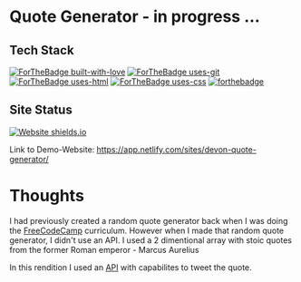# Quote Generator - in progress ...

## Tech Stack
[![ForTheBadge built-with-love](http://ForTheBadge.com/images/badges/built-with-love.svg)](https://github.com/sahiljamwal)
[![ForTheBadge uses-git](http://ForTheBadge.com/images/badges/uses-git.svg)](https://GitHub.com/)
[![ForTheBadge uses-html](http://ForTheBadge.com/images/badges/uses-html.svg)](http://ForTheBadge.com)
[![ForTheBadge uses-css](http://ForTheBadge.com/images/badges/uses-css.svg)](http://ForTheBadge.com)
[![forthebadge](https://forthebadge.com/images/badges/made-with-javascript.svg)](https://forthebadge.com)


## Site Status
[![Website shields.io](https://img.shields.io/website-up-down-green-red/http/shields.io.svg)](http://shields.io/)

Link to Demo-Website:  https://app.netlify.com/sites/devon-quote-generator/

# Thoughts

I had previously created a random quote generator back when I was doing the [FreeCodeCamp](https://freecodecamp.org) curriculum. 
However when I made that random quote generator, I didn't use an API.   I used a 2 dimentional array with stoic quotes from the former Roman emperor - Marcus Aurelius

In this rendition I used an [API](https://type.fit/api/quotes) with capabilites to tweet the quote.

